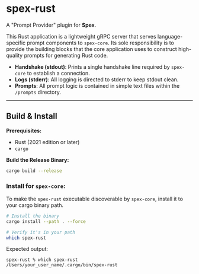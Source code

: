 # spex-rust

A "Prompt Provider" plugin for **Spex**.

This Rust application is a lightweight gRPC server that serves language-specific prompt components to `spex-core`. Its sole responsibility is to provide the building blocks that the core application uses to construct high-quality prompts for generating Rust code.

- **Handshake (stdout)**: Prints a single handshake line required by `spex-core` to establish a connection.
- **Logs (stderr)**: All logging is directed to stderr to keep stdout clean.
- **Prompts**: All prompt logic is contained in simple text files within the `/prompts` directory.

---

## Build & Install

**Prerequisites:**
- Rust (2021 edition or later)
- `cargo`

**Build the Release Binary:**
```bash
cargo build --release
```

### Install for `spex-core`:

To make the `spex-rust` executable discoverable by `spex-core`, install it to your cargo binary path.

```bash
# Install the binary
cargo install --path . --force

# Verify it's in your path
which spex-rust
```

Expected output:
```
spex-rust % which spex-rust
/Users/your_user_name/.cargo/bin/spex-rust
```
